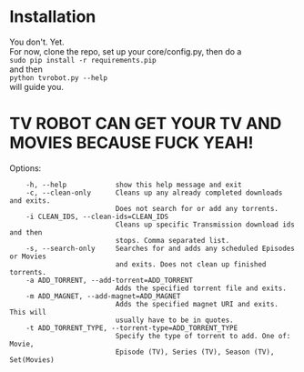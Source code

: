 # Installation

You don't. Yet.  
For now, clone the repo, set up your core/config.py, then do a  
```sudo pip install -r requirements.pip ```  
and then  
```python tvrobot.py --help```  
will guide you.  


# TV ROBOT CAN GET YOUR TV AND MOVIES BECAUSE FUCK YEAH!

Options:  
```
    -h, --help            show this help message and exit  
    -c, --clean-only      Cleans up any already completed downloads and exits.  
                          Does not search for or add any torrents.  
    -i CLEAN_IDS, --clean-ids=CLEAN_IDS  
                          Cleans up specific Transmission download ids and then  
                          stops. Comma separated list.  
    -s, --search-only     Searches for and adds any scheduled Episodes or Movies  
                          and exits. Does not clean up finished torrents.  
    -a ADD_TORRENT, --add-torrent=ADD_TORRENT  
                          Adds the specified torrent file and exits.  
    -m ADD_MAGNET, --add-magnet=ADD_MAGNET  
                          Adds the specified magnet URI and exits. This will  
                          usually have to be in quotes.  
    -t ADD_TORRENT_TYPE, --torrent-type=ADD_TORRENT_TYPE  
                          Specify the type of torrent to add. One of: Movie,  
                          Episode (TV), Series (TV), Season (TV), Set(Movies)  
```
